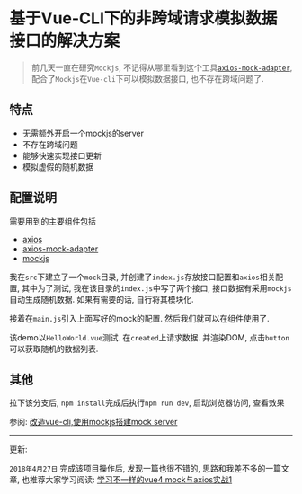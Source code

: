# 基于Vue-CLI下的非跨域请求模拟数据接口的解决方案

> 前几天一直在研究`Mockjs`, 不记得从哪里看到这个工具[`axios-mock-adapter`](https://github.com/ctimmerm/axios-mock-adapter), 配合了`Mockjs`在`Vue-cli`下可以模拟数据接口, 也不存在跨域问题了.

## 特点

* 无需额外开启一个mockjs的server
* 不存在跨域问题
* 能够快速实现接口更新
* 模拟虚假的随机数据

## 配置说明

需要用到的主要组件包括

* [axios](https://github.com/axios/axios)
* [axios-mock-adapter](https://github.com/ctimmerm/axios-mock-adapter)
* [mockjs](https://github.com/nuysoft/Mock/wiki)

我在`src`下建立了一个`mock`目录, 并创建了`index.js`存放接口配置和`axios`相关配置, 其中为了测试, 我在该目录的`index.js`中写了两个接口, 接口数据有采用`mockjs`自动生成随机数据. 如果有需要的话, 自行将其模块化.

接着在`main.js`引入上面写好的mock的配置. 然后我们就可以在组件使用了.

该demo以`HelloWorld.vue`测试. 在`created`上请求数据. 并渲染DOM, 点击`button`可以获取随机的数据列表.

## 其他

拉下该分支后, `npm install`完成后执行`npm run dev`, 启动浏览器访问, 查看效果

参阅: [改造vue-cli,使用mockjs搭建mock server](https://juejin.im/post/5acdb5345188255c5668caa5)

---

更新:

`2018年4月27日` 完成该项目操作后, 发现一篇也很不错的, 思路和我差不多的一篇文章, 也推荐大家学习阅读: [学习不一样的vue4:mock与axios实战1](http://yangyi1024.com/2017/06/14/%E5%AD%A6%E4%B9%A0%E4%B8%8D%E4%B8%80%E6%A0%B7%E7%9A%84vue4:mock%E4%B8%8Eaxios%E5%AE%9E%E6%88%981/)